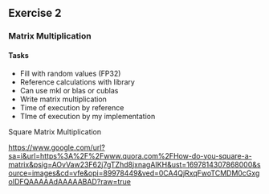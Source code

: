 ## Exercise 2

### Matrix Multiplication

#### Tasks
* Fill with random values (FP32)
* Reference calculations with library
* Can use mkl or blas or cublas
* Write matrix multiplication
* Time of execution by reference
* TIme of execution by my implementation


Square Matrix Multiplication

https://www.google.com/url?sa=i&url=https%3A%2F%2Fwww.quora.com%2FHow-do-you-square-a-matrix&psig=AOvVaw23F62j7gTZhd8jxnagAIKH&ust=1697814307868000&source=images&cd=vfe&opi=89978449&ved=0CA4QjRxqFwoTCMDM0cGxgoIDFQAAAAAdAAAAABAD?raw=true
